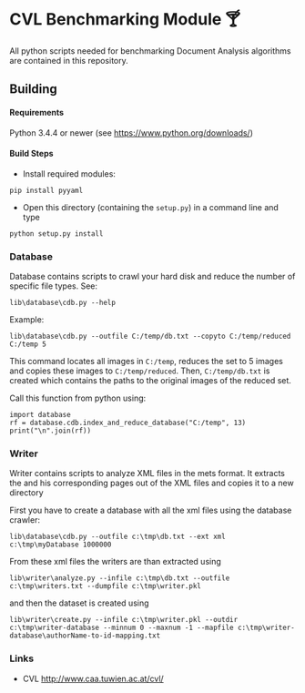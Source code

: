 # CVL Benchmarking Module 🍸
All python scripts needed for benchmarking Document Analysis algorithms
are contained in this repository.

## Building

#### Requirements
Python 3.4.4 or newer (see https://www.python.org/downloads/)

#### Build Steps
- Install required modules:
```
pip install pyyaml
```

- Open this directory (containing the ``setup.py``) in a command line and type
```
python setup.py install
```

### Database
Database contains scripts to crawl your hard disk and reduce the number of
specific file types. See:
```
lib\database\cdb.py --help
```

Example:
```
lib\database\cdb.py --outfile C:/temp/db.txt --copyto C:/temp/reduced C:/temp 5
```
This command locates all images in ``C:/temp``, reduces the set to 5 images and
copies these images to ``C:/temp/reduced``. Then, ``C:/temp/db.txt`` is
created which contains the paths to the original images of the reduced set.

Call this function from python using:

```
import database
rf = database.cdb.index_and_reduce_database("C:/temp", 13)
print("\n".join(rf))
```

### Writer ###
Writer contains scripts to analyze XML files in the mets format. It extracts the
and his corresponding pages out of the XML files and copies it to a new directory

First you have to create a database with all the xml files using the database crawler:
```
lib\database\cdb.py --outfile c:\tmp\db.txt --ext xml c:\tmp\myDatabase 1000000
```
From these xml files the writers are than extracted using
```
lib\writer\analyze.py --infile c:\tmp\db.txt --outfile c:\tmp\writers.txt --dumpfile c:\tmp\writer.pkl
```
and then the dataset is created using
```
lib\writer\create.py --infile c:\tmp\writer.pkl --outdir c:\tmp\writer-database --minnum 0 --maxnum -1 --mapfile c:\tmp\writer-database\authorName-to-id-mapping.txt
```

### Links
- CVL http://www.caa.tuwien.ac.at/cvl/
